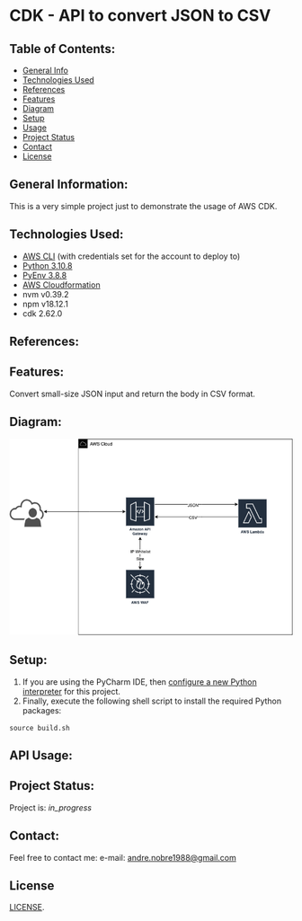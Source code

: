 # CDK - API to convert JSON to CSV

## Table of Contents:
* [General Info](#general-information)
* [Technologies Used](#technologies-used)
* [References](#references)
* [Features](#features)
* [Diagram](#diagram)
* [Setup](#setup)
* [Usage](#usage)
* [Project Status](#project-status)
* [Contact](#contact)
* [License](#license)

## General Information:
This is a very simple project just to demonstrate the usage of AWS CDK.

## Technologies Used:
- [AWS CLI](https://docs.aws.amazon.com/cli/latest/userguide/install-cliv2.html) (with credentials set for the account to deploy to)
- [Python 3.10.8](https://www.python.org/downloads/release/python-3108/)
- [PyEnv 3.8.8](https://github.com/pyenv/pyenv)
- [AWS Cloudformation](https://docs.aws.amazon.com/AWSCloudFormation/latest/UserGuide/cfn-whatis-concepts.html)
- nvm v0.39.2
- npm v18.12.1
- cdk 2.62.0

## References:

## Features:
Convert small-size JSON input and return the body in CSV format.

## Diagram:
![Diagram](./doc/app.png)

## Setup:
1.  If you are using the PyCharm IDE, then [configure a new Python interpreter](https://www.jetbrains.com/help/pycharm/configuring-python-interpreter.html) for this project.
2.  Finally, execute the following shell script to install the required Python packages:

```
source build.sh
```

## API Usage:

## Project Status:
Project is: _in_progress_

## Contact:
Feel free to contact me:
e-mail: andre.nobre1988@gmail.com

## License
[LICENSE](LICENSE).

